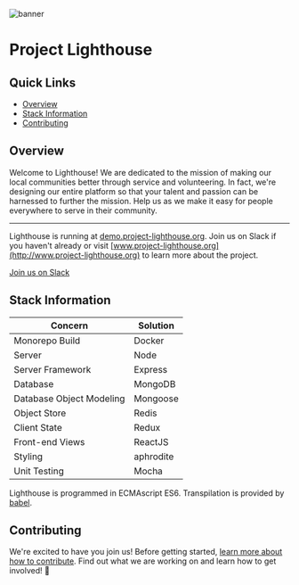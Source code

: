 ![banner](https://user-images.githubusercontent.com/1245814/32835095-6b7ca8d8-c9ca-11e7-9645-9879058ea40f.jpg)

# Project Lighthouse

## Quick Links

* [Overview](#overview)
* [Stack Information](#stack-information)
* [Contributing](#contributing)

## Overview
Welcome to Lighthouse! We are dedicated to the mission of making our local communities better through service and volunteering. In fact, we're designing our entire platform so that your talent and passion can be harnessed to further the mission. Help us as we make it easy for people everywhere to serve in their community.

---

Lighthouse is running at [demo.project-lighthouse.org](http://demo.project-lighthouse.org). Join us on Slack if you haven't already or visit [www.project-lighthouse.org](http://www.project-lighthouse.org) to learn more about the project.

[Join us on Slack](http://bit.ly/2vfoURo)

## Stack Information

| Concern                   | Solution        |
|---------------------------|-----------------|
| Monorepo Build            | Docker          |
| Server                    | Node            |
| Server Framework          | Express         |
| Database                  | MongoDB         |
| Database Object Modeling  | Mongoose        |
| Object Store              | Redis           |
| Client State              | Redux           |
| Front-end Views           | ReactJS         |
| Styling                   | aphrodite       |
| Unit Testing              | Mocha           |

Lighthouse is programmed in ECMAscript ES6. Transpilation is provided by [babel](https://github.com/babel/babel).


## Contributing
We're excited to have you join us! Before getting started, [learn more about how to contribute](https://github.com/ProjectLighthouse/get-involved/blob/master/CONTRIBUTING.md). Find out what we are working on and learn how to get involved! 🚀
